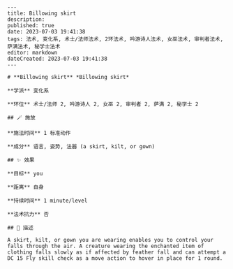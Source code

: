 
    ---
    title: Billowing skirt
    description: 
    published: true
    date: 2023-07-03 19:41:38
    tags: 法术, 变化系, 术士/法师法术, 2环法术, 吟游诗人法术, 女巫法术, 审判者法术, 萨满法术, 秘学士法术
    editor: markdown
    dateCreated: 2023-07-03 19:41:38
    ---

    # **Billowing skirt** *Billowing skirt*

    **学派** 变化系 

    **环位** 术士/法师 2, 吟游诗人 2, 女巫 2, 审判者 2, 萨满 2, 秘学士 2

    ## 🪄 施放

    **施法时间** 1 标准动作

    **成分** 语言, 姿势, 法器 (a skirt, kilt, or gown)

    ## ✨ 效果 

    **目标** you 

    **距离** 自身  

    **持续时间** 1 minute/level 

    **法术抗力** 否

    ## 📖 描述

    A skirt, kilt, or gown you are wearing enables you to control your falls through the air. A creature wearing the enchanted item of clothing falls slowly as if affected by feather fall and can attempt a DC 15 Fly skill check as a move action to hover in place for 1 round.
    